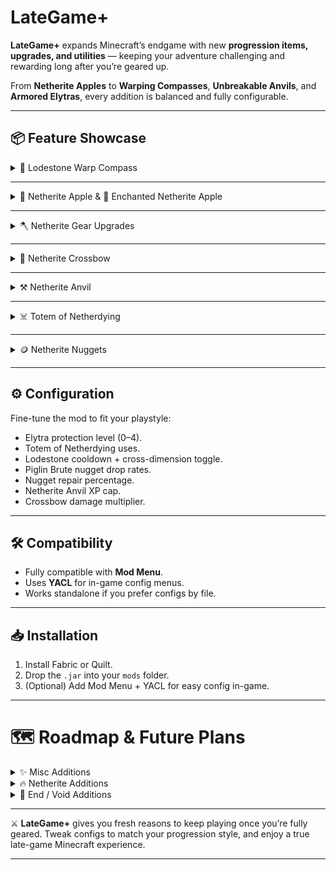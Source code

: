# LateGame+

**LateGame+** expands Minecraft’s endgame with new **progression items, upgrades, and utilities** — keeping your adventure challenging and rewarding long after you’re geared up.  

From **Netherite Apples** to **Warping Compasses**, **Unbreakable Anvils**, and **Armored Elytras**, every addition is balanced and fully configurable.

---

## 📦 Feature Showcase

<details>
<summary>🔮 Lodestone Warp Compass</summary>

Warp instantly back to your **lodestone-bound location**.  

* Works like an Ender Pearl, but tied to the lodestone.  
* Configurable cooldown (`lodestoneWarpCooldownTicks`).  
* Optional **cross-dimension travel** (`lodestoneWarpCrossDim`).  

Crafting Recipe:

![compass_warp_craft](https://cdn.modrinth.com/data/cached_images/8408cfcce789d33916d7465503b71a79ee820d41.png)

Same Dimension:

![compass_warp_same_dimension](https://i.imgur.com/xb4DCc1.gif)

Across Dimensions (config enabled):

![compass_warp_across_dimensions](https://i.imgur.com/QqFDHVH.gif)

</details>

---

<details>
<summary>🍎 Netherite Apple & 🍏 Enchanted Netherite Apple</summary>

**Netherite Apple**  
* Crafted directly or upgraded with a Netherite Smithing Template.  
* Designed as a true late-game consumable.  

![netherite_apple_craft](https://cdn.modrinth.com/data/cached_images/bda1d89a87d40e09132f35e2144257c454d14c67.png)  

Upgrade with Smithing Table:  

![netherite_apple_smithing](https://cdn.modrinth.com/data/cached_images/54447fba633b9293488e1d014a7797041c2388bf.png)  

**Enchanted Netherite Apple**  

![enchanted_netherite_apple_smithing](https://cdn.modrinth.com/data/cached_images/f126df0768b1b85a3526b10417da659d9f8b0b30.png)

</details>

---

<details>
<summary>🪓 Netherite Gear Upgrades</summary>

* **Netherite Bow** – tougher, stronger, made for late raids.  
  ![netherite_bow_smithing](https://cdn.modrinth.com/data/cached_images/0ea423d16a6c073c3a7ac83fff31ad9959b7074b.png)  

* **Netherite Elytra** – reinforced wings with armor protection (configurable).  
  ![netherite_elytra_smithing](https://cdn.modrinth.com/data/cached_images/f5683d7e8deb1248ae2631d7fdbcfaef0e400b1b.png)  

</details>

---

<details>
<summary>🏹 Netherite Crossbow</summary>

Turn the vanilla crossbow into a **late-game powerhouse**.  

  * Damage multiplier: **1.5x** (configurable: `netheriteCrossbowDamageMultiplier`).  
  * Increased durability for extended fights (`netheriteCrossbowDurabilityMultiplier`).  
  * Compatible with all vanilla enchantments.  

    ![netherite_crossbow](https://i.imgur.com/NFlWRVC.gif)  

  Smithing Upgrade:

  ![netherite_crossbow_smithing_recipe](https://cdn.modrinth.com/data/cached_images/5ef861045aaa4a0f3fd30726896ecbf945aee9cd.png)

</details>

---

<details>
<summary>⚒️ Netherite Anvil</summary>

The ultimate upgrade to your workstation.  

  * **Unbreakable** – no more shattered anvils mid-session.  
  * Removes the `Too Expensive!` limit.  
  * Configurable repair cap (default **35**, tweakable 20–39).  

Crafting Recipe:  

  ![netherite_anvil_crafting_recipe](https://cdn.modrinth.com/data/cached_images/7484ad988d0dabc1deebbebce455427430b4b2cb.png) 

XP Cap:  

  ![netherite_anvil_xp_cap](https://cdn.modrinth.com/data/cached_images/f4a976eea90107348e3001c99b41ddd9088cbc3e.png)

Vanilla Comparison:  

  ![vanilla_anvil_tooexpensive_example](https://cdn.modrinth.com/data/cached_images/b312207a60f5bdd80b3b98772651523437f33567.png)

</details>

---

<details>
<summary>☠️ Totem of Netherdying</summary>

A darker twist on the Totem of Undying.  

* **Two uses by default** (configurable).  
* Same mechanics as vanilla — just tougher.  

![totem_of_netherdying_smithing](https://cdn.modrinth.com/data/cached_images/25848de7684edb40fc8a6cd2fb3f066fcd18d106.png)

</details>

---

<details>
<summary>🪙 Netherite Nuggets</summary>

  * Break ingots down into nuggets.  
  * Recombine nuggets into ingots.  
  * Repair Netherite gear with nuggets (configurable %).  
  * Piglin Brutes can drop them.  

    ![netherite_nugget_from_ingot](https://cdn.modrinth.com/data/cached_images/7d5f4df86e2c80271a0af165cdc14ec2f3298b90.png)  
    ![netherite_ingot_from_nuggets](https://cdn.modrinth.com/data/cached_images/2ca0eb479e261d1394a744dd6c05d3c85133c606.png)

</details>

---

## ⚙️ Configuration

Fine-tune the mod to fit your playstyle:  

  * Elytra protection level (0–4).  
  * Totem of Netherdying uses.  
  * Lodestone cooldown + cross-dimension toggle.  
  * Piglin Brute nugget drop rates.  
  * Nugget repair percentage.  
  * Netherite Anvil XP cap.  
  * Crossbow damage multiplier.  

---

## 🛠 Compatibility

  * Fully compatible with **Mod Menu**.  
  * Uses **YACL** for in-game config menus.  
  * Works standalone if you prefer configs by file.  

---

## 📥 Installation

  1. Install Fabric or Quilt.  
  2. Drop the `.jar` into your `mods` folder.  
  3. (Optional) Add Mod Menu + YACL for easy config in-game.  

---

# 🗺️ Roadmap & Future Plans

<details>
<summary>✨ Misc Additions</summary>

  * Lodestone Waypoint Teleport ✅  

</details>

<details>
  <summary>🔥 Netherite Additions</summary>

  * Netherite Anvil ✅  
  * Netherite Crossbow ✅  
  * Netherite Happy Ghast Harness (chest storage + armor).  
  * Maybe: Netherite Horse Armor, Dog Armor.  

</details>

<details>
  <summary>🌌 End / Void Additions</summary>

  * **Void Smithing Template** (rare End loot).  
  * **Void Infuser** (special workstation).  
  * **Void Crystals** & refined variants.  
  * **Void Infused Netherite** (gear upgrades, blocks, nuggets).  
  * **Void Elytra** (diamond-level protection).  
  * **Void Totem of Undying** (3 uses, protects in the void).  
  * Full **Void Armor / Tools / Weapons** sets.  
  * Void Apples (normal & enchanted).  
  * Maybe: Void Horse/Dog Armor.  

</details>

---

⚔️ **LateGame+** gives you fresh reasons to keep playing once you’re fully geared. Tweak configs to match your progression style, and enjoy a true late-game Minecraft experience.

---